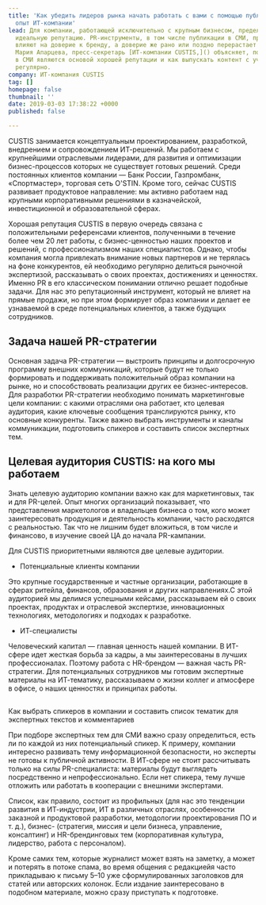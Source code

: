 ```yaml
---
title: 'Как убедить лидеров рынка начать работать с вами с помощью публикаций в СМИ:
  опыт ИТ-компании'
lead: Для компании, работающей исключительно с крупным бизнесом, предельно важно поддерживать
  идеальную репутацию. PR-инструменты, в том числе публикации в СМИ, прямым образом
  влияют на доверие к бренду, а доверие же рано или поздно перерастает в продажи.
  Мария Апарцева, пресс-секретарь [ИТ-компании CUSTIS,]() объясняет, почему статьи
  в СМИ являются основой хорошей репутации и как выпускать контент с участием компании
  регулярно.
company: ИТ-компания CUSTIS
tag: []
homepage: false
thumbnail: ''
date: 2019-03-03 17:38:22 +0000
published: false

---
```

CUSTIS занимается концептуальным проектированием, разработкой, внедрением и сопровождением ИТ-решений. Мы работаем с крупнейшими отраслевыми лидерами, для развития и оптимизации бизнес-процессов которых не существует готовых решений. Среди постоянных клиентов компании — Банк России, Газпромбанк, «Спортмастер», торговая сеть O'STIN. Кроме того, сейчас CUSTIS развивает продуктовое направление: мы активно работаем над крупными корпоративными решениями в казначейской, инвестиционной и образовательной сферах.

Хорошая репутация CUSTIS в первую очередь связана с положительными референсами клиентов, полученными в течение более чем 20 лет работы, с бизнес-ценностью наших проектов и решений, с профессионализмом наших специалистов. Однако, чтобы компания могла привлекать внимание новых партнеров и не терялась на фоне конкурентов, ей необходимо регулярно делиться рыночной экспертизой, рассказывать о своих проектах, достижениях и ценностях. Именно PR в его классическом понимании отлично решает подобные задачи. Для нас это репутационный инструмент, который не влияет на прямые продажи, но при этом формирует образ компании и делает ее узнаваемой в среде потенциальных клиентов, а также будущих сотрудников.

## Задача нашей PR-стратегии

Основная задача PR-стратегии — выстроить принципы и долгосрочную программу внешних коммуникаций, которые будут не только формировать и поддерживать положительный образ компании на рынке, но и способствовать реализации других ее бизнес-интересов. Для разработки PR-стратегии необходимо понимать маркетинговые цели компании: с какими отраслями она работает, кто целевая аудитория, какие ключевые сообщения транслируются рынку, кто основные конкуренты. Также важно выбрать инструменты и каналы коммуникации, подготовить спикеров и составить список экспертных тем.

## Целевая аудитория CUSTIS: на кого мы работаем

Знать целевую аудиторию компании важно как для маркетинговых, так и для PR-целей. Опыт многих организаций показывает, что представления маркетологов и владельцев бизнеса о том, кого может заинтересовать продукция и деятельность компании, часто расходятся с реальностью. Так что не лишним будет вложиться, в том числе и финансово, в изучение своей ЦА до начала PR-кампании.

Для CUSTIS приоритетными являются две целевые аудитории.

* Потенциальные клиенты компании

Это крупные государственные и частные организации, работающие в сферах ритейла, финансов, образования и других направлениях.С этой аудиторией мы делимся успешными кейсами, рассказываем ей о своих проектах, продуктах и отраслевой экспертизе, инновационных технологиях, методологиях и подходах к разработке.

* ИТ-специалисты

Человеческий капитал — главная ценность нашей компании. В ИТ-сфере идет жесткая борьба за кадры, а мы заинтересованы в лучших профессионалах. Поэтому работа с HR-брендом — важная часть PR-стратегии. Для потенциальных сотрудников мы готовим экспертные материалы на ИТ-тематику, рассказываем о жизни коллег и атмосфере в офисе, о наших ценностях и принципах работы.

##   
Как выбрать спикеров в компании и составить список тематик для экспертных текстов и комментариев

При подборе экспертных тем для СМИ важно сразу определиться, есть ли по каждой из них потенциальный спикер. К примеру, компании интересно развивать тему информационной безопасности, но эксперты не готовы к публичной активности. В ИТ-сфере не стоит рассчитывать только на силы PR-специалиста: материалы будут выглядеть посредственно и непрофессионально. Если нет спикера, тему лучше отложить или работать в кооперации с внешними экспертами.

Список, как правило, состоит из профильных (для нас это тенденции развития в ИТ-индустрии, ИТ в различных отраслях, особенности заказной и продуктовой разработки, методологии проектирования ПО и т. д.), бизнес- (стратегия, миссия и цели бизнеса, управление, консалтинг) и HR-брендинговых тем (корпоративная культура, лидерство, работа с персоналом).

Кроме самих тем, которые журналист может взять на заметку, а может и потерять в потоке спама, во время общения с редакциейя часто прикладываю к письму 5–10 уже сформулированных заголовков для статей или авторских колонок. Если издание заинтересовано в подобном материале, можно сразу приступать к подготовке.